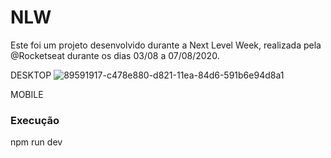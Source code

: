 # NLW

Este foi um projeto desenvolvido durante a Next Level Week, realizada pela @Rocketseat durante os dias 03/08 a 07/08/2020.

DESKTOP
![89591917-c478e880-d821-11ea-84d6-591b6e94d8a1](https://user-images.githubusercontent.com/69088071/89740508-8ec14300-da5f-11ea-9942-23cee591daed.png)



MOBILE





<h3>Execução</h3>

npm run dev


